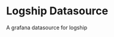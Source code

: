 <!-- This README file is going to be the one displayed on the Grafana.com website for your plugin -->

# Logship Datasource

A grafana datasource for logship

